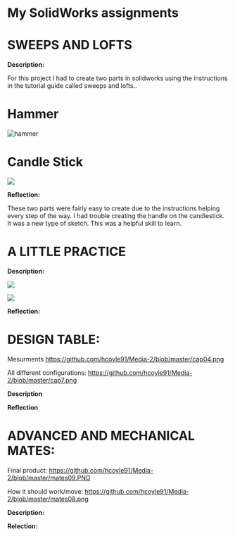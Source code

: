 # **My SolidWorks assignments**


# **SWEEPS AND LOFTS**

**Description:**

For this project I had to create two parts in solidworks using the instructions in the tutorial guide called sweeps and lofts.. 

# **Hammer**
![hammer](http://sites.psu.edu/ericrodriguez/wp-content/uploads/sites/35422/2015/12/Loft_Tutorial.png)

# **Candle Stick**
![](http://sites.psu.edu/azshamula46/wp-content/uploads/sites/16574/2014/10/Screen-Shot-2014-10-19-at-12.45.12-PM.png)

 **Reflection:**

These two parts were fairly easy to create due to the instructions helping every step of the way. I had trouble creating the handle on the candlestick. It was a new type of sketch. This was a helpful skill to learn.

# **A LITTLE PRACTICE**


 **Description:**

![](https://i.ytimg.com/vi/xzq9rHTsv1Y/maxresdefault.jpg)

![](https://i.ytimg.com/vi/yGvZ3Jly1mI/hqdefault.jpg)

**Reflection:**



# **DESIGN TABLE:**

Mesurments
https://github.com/hcoyle91/Media-2/blob/master/cap04.png

All different configurations:
https://github.com/hcoyle91/Media-2/blob/master/cap7.png


**Description**



**Reflection**


# **ADVANCED AND MECHANICAL MATES:**
Final product:
https://github.com/hcoyle91/Media-2/blob/master/mates09.PNG

How it should work/move:
https://github.com/hcoyle91/Media-2/blob/master/mates08.png

**Description:**




**Relection:**


